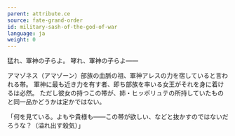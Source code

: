 ```yaml
---
parent: attribute.ce
source: fate-grand-order
id: military-sash-of-the-god-of-war
language: ja
weight: 0
---
```


猛れ、軍神の子らよ。
哮れ、軍神の子らよ――

アマゾネス（アマゾーン）部族の血脈の祖、軍神アレスの力を宿していると言われる帯。
軍神に最も近き力を有す者、即ち部族を率いる女王がそれを身に着けるは必然。
ただし彼女の持つこの帯が、姉・ヒッポリュテの所持していたものと同一品かどうかは定かではない。

「何を見ている。よもや貴様も――この帯が欲しい、などと抜かすのではないだろうな？（溢れ出す殺気）」
